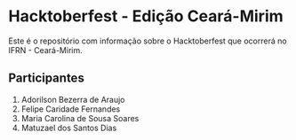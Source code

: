 # Hacktoberfest - Edição Ceará-Mirim

Este é o repositório com informação sobre o Hacktoberfest que ocorrerá no
IFRN - Ceará-Mirim.

## Participantes

1. Adorilson Bezerra de Araujo
1. Felipe Caridade Fernandes
1. Maria Carolina de Sousa Soares
1. Matuzael dos Santos Dias

